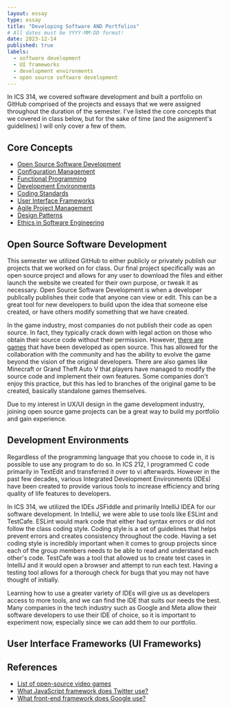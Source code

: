 ```yaml
---
layout: essay
type: essay
title: "Developing Software AND Portfolios"
# All dates must be YYYY-MM-DD format!
date: 2023-12-14
published: true
labels:
  - software development
  - UI frameworks
  - development environments
  - open source software development
---
```

In ICS 314, we covered software development and built a portfolio on GitHub comprised of the projects and essays that we were assigned throughout the duration of the semester. I've listed the core concepts that we covered in class below, but for the sake of time (and the asignment's guidelines) I will only cover a few of them.

## Core Concepts
- [Open Source Software Development](https://courses.ics.hawaii.edu/ics314f23/modules/open-source-software/)
- [Configuration Management](https://courses.ics.hawaii.edu/ics314f23/modules/configuration-management/)
- [Functional Programming](https://courses.ics.hawaii.edu/ics314f23/modules/javascript-3/)
- [Development Environments](https://courses.ics.hawaii.edu/ics314f23/modules/development-environments/)
- [Coding Standards](https://courses.ics.hawaii.edu/ics314f23/modules/coding-standards/)
- [User Interface Frameworks](https://courses.ics.hawaii.edu/ics314f23/modules/ui-frameworks/)
- [Agile Project Management](https://courses.ics.hawaii.edu/ics314f23/modules/project-management/)
- [Design Patterns](https://courses.ics.hawaii.edu/ics314f23/modules/design-patterns/)
- [Ethics in Software Engineering](https://courses.ics.hawaii.edu/ics314f23/modules/ethics/)

## Open Source Software Development
This semester we utilized GitHub to either publicly or privately publish our projects that we worked on for class. Our final project specifically was an open source project and allows for any user to download the files and either launch the website we created for their own purpose, or tweak it as necessary. Open Source Software Development is when a developer publically publishes their code that anyone can view or edit. This can be a great tool for new developers to build upon the idea that someone else created, or have others modify something that we have created.

In the game industry, most companies do not publish their code as open source. In fact, they typically crack down with legal action on those who obtain their source code without their permission. However, [there are games](https://en.wikipedia.org/wiki/List_of_open-source_video_games) that have been developed as open source. This has allowed for the collaboration with the community and has the ability to evolve the game beyond the vision of the original developers. There are also games like Minecraft or Grand Theft Auto V that players have managed to modify the source code and implement their own features. Some companies don't enjoy this practice, but this has led to branches of the original game to be created, basically standalone games themselves.

Due to my interest in UX/UI design in the game development industry, joining open source game projects can be a great way to build my portfolio and gain experience.

## Development Environments
Regardless of the programming language that you choose to code in, it is possible to use any program to do so. In ICS 212, I programmed C code primarily in TextEdit and transferred it over to vi afterwards. However in the past few decades, various Integrated Development Environments (IDEs) have been created to provide various tools to increase efficiency and bring quality of life features to developers.

In ICS 314, we utilized the IDEs JSFiddle and primarily IntelliJ IDEA for our software development. In IntelliJ, we were able to use tools like ESLint and TestCafe. ESLint would mark code that either had syntax errors or did not follow the class coding style. Coding style is a set of guidelines that helps prevent errors and creates consistency throughout the code. Having a set coding style is incredibly important when it comes to group projects since each of the group members needs to be able to read and understand each other's code. TestCafe was a tool that allowed us to create test cases in IntelliJ and it would open a browser and attempt to run each test. Having a testing tool allows for a thorough check for bugs that you may not have thought of initially.

Learning how to use a greater variety of IDEs will give us as developers access to more tools, and we can find the IDE that suits our needs the best. Many companies in the tech industry such as Google and Meta allow their software developers to use their IDE of choice, so it is important to experiment now, especially since we can add them to our portfolio.

## User Interface Frameworks (UI Frameworks)

## References
- [List of open-source video games](https://en.wikipedia.org/wiki/List_of_open-source_video_games)
- [What JavaScript framework does Twitter use?](https://www.quora.com/What-JavaScript-framework-does-Twitter-use)
- [What front-end framework does Google use?](https://www.quora.com/What-front-end-framework-does-Google-use)
